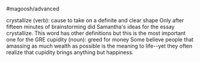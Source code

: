 #magoosh/advanced

crystallize (verb): cause to take on a definite and clear shape 
Only after fifteen minutes of brainstorming did Samantha's ideas for the essay crystallize. 
This word has other definitions but this is the most important one for the GRE 
cupidity (noun): greed for money 
Some believe people that amassing as much wealth as possible is the meaning to life--yet they often 
realize that cupidity brings anything but happiness. 
